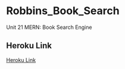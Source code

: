 # Robbins_Book_Search
Unit 21 MERN: Book Search Engine


## Heroku Link
[Heroku Link](https://pure-ravine-74420.herokuapp.com/)